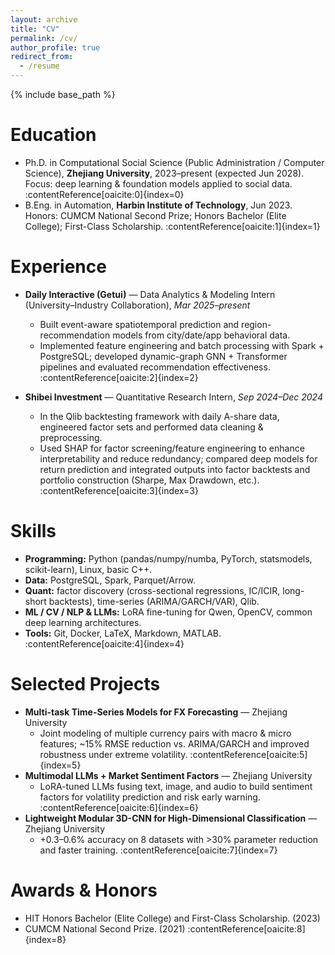 ```yaml
---
layout: archive
title: "CV"
permalink: /cv/
author_profile: true
redirect_from:
  - /resume
---
```


{% include base_path %}

Education
======
* Ph.D. in Computational Social Science (Public Administration / Computer Science), **Zhejiang University**, 2023–present (expected Jun 2028). Focus: deep learning & foundation models applied to social data. :contentReference[oaicite:0]{index=0}  
* B.Eng. in Automation, **Harbin Institute of Technology**, Jun 2023. Honors: CUMCM National Second Prize; Honors Bachelor (Elite College); First-Class Scholarship. :contentReference[oaicite:1]{index=1}

Experience
======
* **Daily Interactive (Getui)** — Data Analytics & Modeling Intern (University–Industry Collaboration), *Mar 2025–present*  
  - Built event-aware spatiotemporal prediction and region-recommendation models from city/date/app behavioral data.  
  - Implemented feature engineering and batch processing with Spark + PostgreSQL; developed dynamic-graph GNN + Transformer pipelines and evaluated recommendation effectiveness. :contentReference[oaicite:2]{index=2}

* **Shibei Investment** — Quantitative Research Intern, *Sep 2024–Dec 2024*  
  - In the Qlib backtesting framework with daily A-share data, engineered factor sets and performed data cleaning & preprocessing.  
  - Used SHAP for factor screening/feature engineering to enhance interpretability and reduce redundancy; compared deep models for return prediction and integrated outputs into factor backtests and portfolio construction (Sharpe, Max Drawdown, etc.). :contentReference[oaicite:3]{index=3}

Skills
======
* **Programming:** Python (pandas/numpy/numba, PyTorch, statsmodels, scikit-learn), Linux, basic C++.  
* **Data:** PostgreSQL, Spark, Parquet/Arrow.  
* **Quant:** factor discovery (cross-sectional regressions, IC/ICIR, long-short backtests), time-series (ARIMA/GARCH/VAR), Qlib.  
* **ML / CV / NLP & LLMs:** LoRA fine-tuning for Qwen, OpenCV, common deep learning architectures.  
* **Tools:** Git, Docker, LaTeX, Markdown, MATLAB. :contentReference[oaicite:4]{index=4}

Selected Projects
======
* **Multi-task Time-Series Models for FX Forecasting** — Zhejiang University  
  - Joint modeling of multiple currency pairs with macro & micro features; ~15% RMSE reduction vs. ARIMA/GARCH and improved robustness under extreme volatility. :contentReference[oaicite:5]{index=5}
* **Multimodal LLMs + Market Sentiment Factors** — Zhejiang University  
  - LoRA-tuned LLMs fusing text, image, and audio to build sentiment factors for volatility prediction and risk early warning. :contentReference[oaicite:6]{index=6}
* **Lightweight Modular 3D-CNN for High-Dimensional Classification** — Zhejiang University  
  - +0.3–0.6% accuracy on 8 datasets with >30% parameter reduction and faster training. :contentReference[oaicite:7]{index=7}

Awards & Honors
======
* HIT Honors Bachelor (Elite College) and First-Class Scholarship. (2023)
* CUMCM National Second Prize. (2021)
:contentReference[oaicite:8]{index=8}

